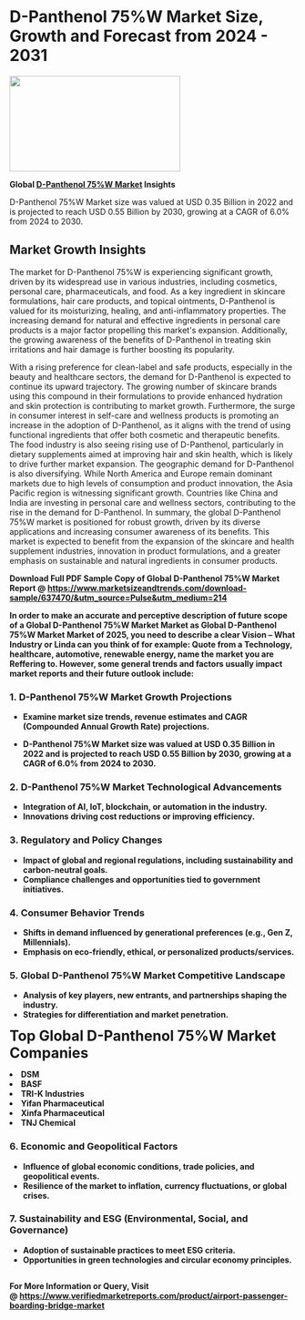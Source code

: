 <H1>D-Panthenol 75%W Market Size, Growth and Forecast from 2024 - 2031</H1><img class="aligncenter size-medium wp-image-584254" src="https://thirdeyenews.in/wp-content/uploads/2024/09/Global-Market-Research-300x168.jpeg" alt="" width="300" height="168" /><p><strong>Global&nbsp;<a href="https://www.marketsizeandtrends.com/download-sample/637470/&amp;utm_source=Pulse&amp;utm_medium=214">D-Panthenol 75%W Market</a> Insights</strong></p><p>D-Panthenol 75%W Market size was valued at USD 0.35 Billion in 2022 and is projected to reach USD 0.55 Billion by 2030, growing at a CAGR of 6.0% from 2024 to 2030.</p><p><h2>Market Growth Insights</h2> <p>The market for D-Panthenol 75%W is experiencing significant growth, driven by its widespread use in various industries, including cosmetics, personal care, pharmaceuticals, and food. As a key ingredient in skincare formulations, hair care products, and topical ointments, D-Panthenol is valued for its moisturizing, healing, and anti-inflammatory properties. The increasing demand for natural and effective ingredients in personal care products is a major factor propelling this market's expansion. Additionally, the growing awareness of the benefits of D-Panthenol in treating skin irritations and hair damage is further boosting its popularity.</p> <p><strong></strong></p> <p>With a rising preference for clean-label and safe products, especially in the beauty and healthcare sectors, the demand for D-Panthenol is expected to continue its upward trajectory. The growing number of skincare brands using this compound in their formulations to provide enhanced hydration and skin protection is contributing to market growth. Furthermore, the surge in consumer interest in self-care and wellness products is promoting an increase in the adoption of D-Panthenol, as it aligns with the trend of using functional ingredients that offer both cosmetic and therapeutic benefits. The food industry is also seeing rising use of D-Panthenol, particularly in dietary supplements aimed at improving hair and skin health, which is likely to drive further market expansion. The geographic demand for D-Panthenol is also diversifying. While North America and Europe remain dominant markets due to high levels of consumption and product innovation, the Asia Pacific region is witnessing significant growth. Countries like China and India are investing in personal care and wellness sectors, contributing to the rise in the demand for D-Panthenol. In summary, the global D-Panthenol 75%W market is positioned for robust growth, driven by its diverse applications and increasing consumer awareness of its benefits. This market is expected to benefit from the expansion of the skincare and health supplement industries, innovation in product formulations, and a greater emphasis on sustainable and natural ingredients in consumer products.</p> <p><strong></p><p><span class=""><strong>Download Full PDF Sample Copy of Global D-Panthenol 75%W Market Report</strong> @ <a href="https://www.marketsizeandtrends.com/download-sample/637470/&amp;utm_source=Pulse&amp;utm_medium=214" target="_blank">https://www.marketsizeandtrends.com/download-sample/637470/&amp;utm_source=Pulse&amp;utm_medium=214</a></span></p><p>In order to make an accurate and perceptive description of future scope of a Global&nbsp;D-Panthenol 75%W Market Market as Global&nbsp;D-Panthenol 75%W Market Market of 2025, you need to describe a clear Vision &ndash; What Industry or Linda can you think of for example: Quote from a Technology, healthcare, automotive, renewable energy, name the market you are Reffering to. However, some general trends and factors usually impact market reports and their future outlook include:</p><h3>1.&nbsp;<strong>D-Panthenol 75%W Market Growth Projections</strong></h3><ul><li>Examine market size trends, revenue estimates and CAGR (Compounded Annual Growth Rate) projections.</li><li><p>D-Panthenol 75%W Market size was valued at USD 0.35 Billion in 2022 and is projected to reach USD 0.55 Billion by 2030, growing at a CAGR of 6.0% from 2024 to 2030.</p></li></ul><h3>2.&nbsp;<strong>D-Panthenol 75%W Market Technological Advancements</strong></h3><ul><li>Integration of AI, IoT, blockchain, or automation in the industry.</li><li>Innovations driving cost reductions or improving efficiency.</li></ul><h3>3.&nbsp;<strong>Regulatory and Policy Changes</strong></h3><ul><li>Impact of global and regional regulations, including sustainability and carbon-neutral goals.</li><li>Compliance challenges and opportunities tied to government initiatives.</li></ul><h3>4.&nbsp;<strong>Consumer Behavior Trends</strong></h3><ul><li>Shifts in demand influenced by generational preferences (e.g., Gen Z, Millennials).</li><li>Emphasis on eco-friendly, ethical, or personalized products/services.</li></ul><h3>5.&nbsp;<strong>Global D-Panthenol 75%W Market Competitive Landscape</strong></h3><ul><li>Analysis of key players, new entrants, and partnerships shaping the industry.</li><li>Strategies for differentiation and market penetration.</li></ul><p data-pm-slice="1 1 []"><span style="color: inherit; font-family: inherit; font-size: 25px;">Top Global D-Panthenol 75%W Market Companies</span></p><div class="" data-test-id=""><p><li>DSM</li><li> BASF</li><li> TRI-K Industries</li><li> Yifan Pharmaceutical</li><li> Xinfa Pharmaceutical</li><li> TNJ Chemical</li></p></div><h3>6.&nbsp;<strong>Economic and Geopolitical Factors</strong></h3><ul><li>Influence of global economic conditions, trade policies, and geopolitical events.</li><li>Resilience of the market to inflation, currency fluctuations, or global crises.</li></ul><h3>7.&nbsp;<strong>Sustainability and ESG (Environmental, Social, and Governance)</strong></h3><ul><li>Adoption of sustainable practices to meet ESG criteria.</li><li>Opportunities in green technologies and circular economy principles.</li></ul><h2><strong style="font-size: 14px;">For More Information or Query, Visit @&nbsp;</strong><a style="background-color: #ffffff; font-size: 14px;" href="https://www.marketsizeandtrends.com/report/d-panthenol-75-w-market/" target="_blank">https://www.verifiedmarketreports.com/product/airport-passenger-boarding-bridge-market</a></h2>
